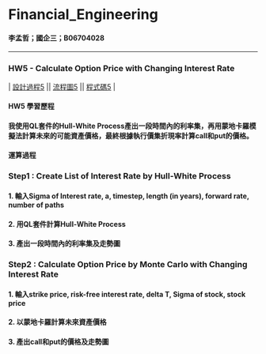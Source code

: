 # Financial_Engineering
#### 李孟哲；國企三；B06704028
*******
### HW5 - Calculate Option Price with Changing Interest Rate
| [設計過程5][] || [流程圖5][] || [程式碼5][] |

  [設計過程5]:  https://github.com/mengjelee/Financial_Engineering/blob/master/hw5/HW5%E5%AD%B8%E7%BF%92%E6%AD%B7%E7%A8%8B.pdf  "設計過程5"
  [流程圖5]:  https://github.com/mengjelee/Financial_Engineering/blob/master/hw5/HW5%E6%B5%81%E7%A8%8B%E5%9C%96.pdf  "流程圖5"
  [程式碼5]:  https://github.com/mengjelee/Financial_Engineering/blob/master/hw5/hw5.ipynb    "程式碼5"
#### HW5 學習歷程
#### 我使用QL套件的Hull-White Process產出一段時間內的利率集，再用蒙地卡羅模擬法計算未來的可能資產價格，最終根據執行價集折現率計算call和put的價格。

#### 運算過程
### Step1 :  Create List of Interest Rate by Hull-White Process
#### 1.	輸入Sigma of Interest rate, a, timestep, length (in years), forward rate, number of paths
#### 2.	用QL套件計算Hull-White Process
#### 3.	產出一段時間內的利率集及走勢圖
### Step2 : Calculate Option Price by Monte Carlo with Changing Interest Rate
#### 1.	輸入strike price, risk-free interest rate, delta T, Sigma of stock, stock price
#### 2.	以蒙地卡羅計算未來資產價格
#### 3.	產出call和put的價格及走勢圖

